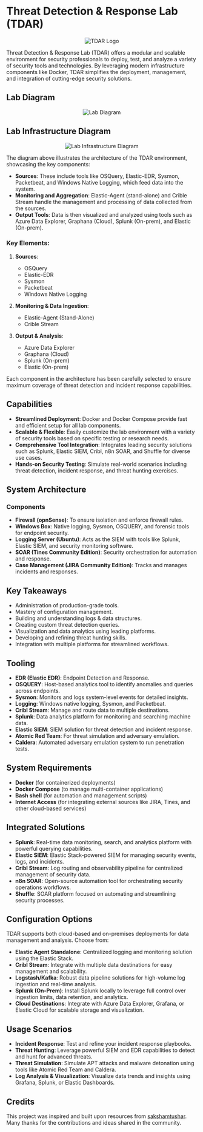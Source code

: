 # Threat Detection & Response Lab (TDAR)

<p align="center">
  <img src="Assets/output-onlinepngtools.png" alt="TDAR Logo" />
</p>

Threat Detection & Response Lab (TDAR) offers a modular and scalable environment for security professionals to deploy, test, and analyze a variety of security tools and technologies. By leveraging modern infrastructure components like Docker, TDAR simplifies the deployment, management, and integration of cutting-edge security solutions.

## Lab Diagram

<p align="center">
  <img src="Assets/labdaigram.png" alt="Lab Diagram" />
</p>

## Lab Infrastructure Diagram

<p align="center">
  <img src="Assets/flowchart1.png" alt="Lab Infrastructure Diagram" />
</p>

The diagram above illustrates the architecture of the TDAR environment, showcasing the key components:

- **Sources**: These include tools like OSQuery, Elastic-EDR, Sysmon, Packetbeat, and Windows Native Logging, which feed data into the system.
- **Monitoring and Aggregation**: Elastic-Agent (stand-alone) and Crible Stream handle the management and processing of data collected from the sources.
- **Output Tools**: Data is then visualized and analyzed using tools such as Azure Data Explorer, Graphana (Cloud), Splunk (On-prem), and Elastic (On-prem).

### Key Elements:
1. **Sources**:
   - OSQuery
   - Elastic-EDR
   - Sysmon
   - Packetbeat
   - Windows Native Logging

2. **Monitoring & Data Ingestion**:
   - Elastic-Agent (Stand-Alone)
   - Crible Stream

3. **Output & Analysis**:
   - Azure Data Explorer
   - Graphana (Cloud)
   - Splunk (On-prem)
   - Elastic (On-prem)

Each component in the architecture has been carefully selected to ensure maximum coverage of threat detection and incident response capabilities.

## Capabilities

- **Streamlined Deployment**: Docker and Docker Compose provide fast and efficient setup for all lab components.
- **Scalable & Flexible**: Easily customize the lab environment with a variety of security tools based on specific testing or research needs.
- **Comprehensive Tool Integration**: Integrates leading security solutions such as Splunk, Elastic SIEM, Cribl, n8n SOAR, and Shuffle for diverse use cases.
- **Hands-on Security Testing**: Simulate real-world scenarios including threat detection, incident response, and threat hunting exercises.

## System Architecture

### Components
- **Firewall (opnSense)**: To ensure isolation and enforce firewall rules.
- **Windows Box**: Native logging, Sysmon, OSQUERY, and forensic tools for endpoint security.
- **Logging Server (Ubuntu)**: Acts as the SIEM with tools like Splunk, Elastic SIEM, and security monitoring software.
- **SOAR (Tines Community Edition)**: Security orchestration for automation and response.
- **Case Management (JIRA Community Edition)**: Tracks and manages incidents and responses.

## Key Takeaways
- Administration of production-grade tools.
- Mastery of configuration management.
- Building and understanding logs & data structures.
- Creating custom threat detection queries.
- Visualization and data analytics using leading platforms.
- Developing and refining threat hunting skills.
- Integration with multiple platforms for streamlined workflows.

## Tooling

- **EDR (Elastic EDR)**: Endpoint Detection and Response.
- **OSQUERY**: Host-based analytics tool to identify anomalies and queries across endpoints.
- **Sysmon**: Monitors and logs system-level events for detailed insights.
- **Logging**: Windows native logging, Sysmon, and Packetbeat.
- **Cribl Stream**: Manage and route data to multiple destinations.
- **Splunk**: Data analytics platform for monitoring and searching machine data.
- **Elastic SIEM**: SIEM solution for threat detection and incident response.
- **Atomic Red Team**: For threat simulation and adversary emulation.
- **Caldera**: Automated adversary emulation system to run penetration tests.

## System Requirements

- **Docker** (for containerized deployments)
- **Docker Compose** (to manage multi-container applications)
- **Bash shell** (for automation and management scripts)
- **Internet Access** (for integrating external sources like JIRA, Tines, and other cloud-based services)

## Integrated Solutions

- **Splunk**: Real-time data monitoring, search, and analytics platform with powerful querying capabilities.
- **Elastic SIEM**: Elastic Stack-powered SIEM for managing security events, logs, and incidents.
- **Cribl Stream**: Log routing and observability pipeline for centralized management of security data.
- **n8n SOAR**: Open-source automation tool for orchestrating security operations workflows.
- **Shuffle**: SOAR platform focused on automating and streamlining security processes.

## Configuration Options

TDAR supports both cloud-based and on-premises deployments for data management and analysis. Choose from:

- **Elastic Agent Standalone**: Centralized logging and monitoring solution using the Elastic Stack.
- **Cribl Stream**: Integrate with multiple data destinations for easy management and scalability.
- **Logstash/Kafka**: Robust data pipeline solutions for high-volume log ingestion and real-time analysis.
- **Splunk (On-Prem)**: Install Splunk locally to leverage full control over ingestion limits, data retention, and analytics.
- **Cloud Destinations**: Integrate with Azure Data Explorer, Grafana, or Elastic Cloud for scalable storage and visualization.

## Usage Scenarios

- **Incident Response**: Test and refine your incident response playbooks.
- **Threat Hunting**: Leverage powerful SIEM and EDR capabilities to detect and hunt for advanced threats.
- **Threat Simulation**: Simulate APT attacks and malware detonation using tools like Atomic Red Team and Caldera.
- **Log Analysis & Visualization**: Visualize data trends and insights using Grafana, Splunk, or Elastic Dashboards.

## Credits

This project was inspired and built upon resources from [sakshamtushar](https://github.com/sakshamtushar). Many thanks for the contributions and ideas shared in the community.
